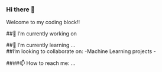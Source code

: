 ### Hi there 👋
Welcome to my coding block!!

##🔭 I’m currently working on

<div>
##🌱 I’m currently learning ...
</div>

<div>
  ##I’m looking to collaborate on:
  -Machine Learning projects
  -
</div>

####📫 How to reach me: ...
